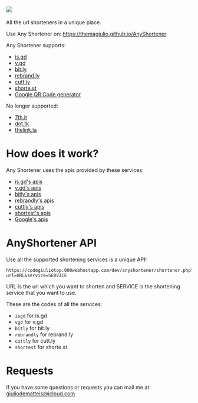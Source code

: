 # <img src="docs/img/logo.png"/>

All the url shorteners in a unique place.

Use Any Shortener on: https://themagiulio.github.io/AnyShortener

Any Shortener supports:

- <a href="https://is.gd" target="_blank">is.gd</a>
- <a href="https://v.gd" target="_blank">v.gd</a>
- <a href="https://bitly.com" target="_blank">bit.ly</a>
- <a href="https://rebrandly.com" target="_blank">rebrand.ly</a>
- <a href="https://cutt.ly" target="_blank">cutt.ly</a>
- <a href="https://shorte.st" target="_blank">shorte.st</a>
- <a href="https://developers.google.com/chart/infographics/docs/qr_codes" target="_blank">Google QR Code generator</a>


No longer supported:
- <a href="http://7th.it" target="_blank">7th.it</a>
- <a href="http://dot.tk" target="_blank">dot.tk</a>
- <a href="http://thelink.la" target="_blank">thelink.la</a>
# How does it work?

Any Shortener uses the apis provided by these services:

- <a href="https://is.gd/apishorteningreference.php" target="_blank">is.gd's apis</a>
- <a href="https://v.gd/apishorteningreference.php" target="_blank">v.gd's apis</a>
- <a href="https://dev.bitly.com/" target="_blank">bitly's apis</a>
- <a href="https://developers.rebrandly.com/docs" target="_blank">rebrandly's apis</a>
- <a href="https://cutt.ly/cuttly-api" target="_blank">cuttly's apis</a>
- <a href="https://shorte.st" target="_blank">shortest's apis</a>
- <a href="https://developers.google.com/chart/infographics/docs/qr_codes" target="_blank">Google's apis</a>

# AnyShortener API

Use all the supported shortening services is a unique API!


```
https://codegiuliotop.000webhostapp.com/dev/anyshortener/shortener.php?url=URL&service=SERVICE
```
URL is the url which you want to shorten and SERVICE is the shortening service that you want to use.

These are the codes of all the services:

- `isgd` for is.gd
- `vgd` for v.gd
- `bitly` for bit.ly
- `rebrandly` for rebrand.ly
- `cuttly` for cutt.ly
- `shortest` for shorte.st

# Requests

If you have some questions or requests you can mail me at: <a href="mailto:giuliodematteis@icloud.com" target="_blank">giuliodematteis@icloud.com</a>
